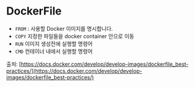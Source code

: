# DockerFile

- `FROM` : 사용할 Docker 이미지를 명시합니다.
- `COPY` 지정한 파일들을 docker container 안으로 이동
- `RUN` 이미지 생성전에 실행할 명령어
- `CMD` 컨테이너 내에서 실행할 명령어

출처: [https://docs.docker.com/develop/develop-images/dockerfile_best-practices/](https://docs.docker.com/develop/develop-images/dockerfile_best-practices/)